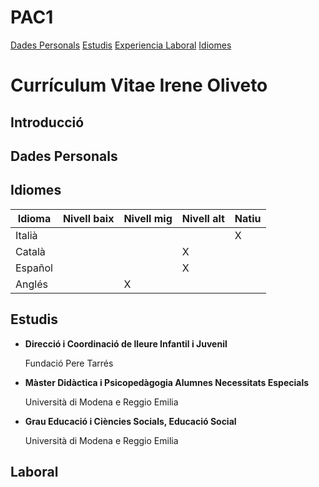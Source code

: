 # PAC1
<a href="#dades-personals">Dades Personals</a> <a href="#estudis">Estudis</a> <a href="#experiencia-laboral">Experiencia Laboral</a> <a href="#idiomes">Idiomes</a>

<h1>Currículum Vitae Irene Oliveto</h1>

<h2 id="introduccio">Introducció</h2>

<h2 id="dades-perosonals">Dades Personals</h2>

<h2 id="idiomes">Idiomes</h2>
<table>
 <thead>
     <tr>   
        <th scope="col">Idioma</th>
        <th scope="col">Nivell baix</th>
        <th scope="col">Nivell mig</th>
        <th scope="col">Nivell alt</th>
        <th scope="col">Natiu</th>
    </tr>
</thead>

<tbody> 
    <tr> <td>Italià</td> <td></td> <td></td> <td></td> <td>X</td> </tr>
    <tr> <td>Català</td> <td></td> <td></td> <td>X</td> <td></td> </tr>
    <tr>  <td>Español</td> <td></td> <td></td> <td>X</td> <td></td> </tr>
    <tr>  <td>Anglés</td> <td></td> <td>X</td> <td></td> <td></td> </tr>
</tbody>    

</table>

<h2 id="estudis">Estudis</h2>
<ul>
    <li><strong>Direcció i Coordinació de lleure Infantil i Juvenil</strong>
    <br><p>Fundació Pere Tarrés</p></li>
    <li><strong>Màster Didàctica i Psicopedàgogia Alumnes Necessitats Especials</strong>
    <br><p>Università di Modena e Reggio Emilia</p></li>
    <li><strong>Grau Educació i Ciències Socials, Educació Social</strong>
    <br><p>Università di Modena e Reggio Emilia</p></li>
</ul>
<h2 id="laboral">Laboral</h2>
